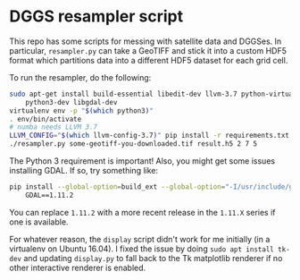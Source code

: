 # DGGS resampler script

This repo has some scripts for messing with satellite data and DGGSes. In
particular, `resampler.py` can take a GeoTIFF and stick it into a custom HDF5
format which partitions data into a different HDF5 dataset for each grid cell.

To run the resampler, do the following:

```sh
sudo apt-get install build-essential libedit-dev llvm-3.7 python-virtualenv \
    python3-dev libgdal-dev
virtualenv env -p "$(which python3)"
. env/bin/activate
# numba needs LLVM 3.7
LLVM_CONFIG="$(which llvm-config-3.7)" pip install -r requirements.txt
./resampler.py some-geotiff-you-downloaded.tif result.h5 2 7 5
```

The Python 3 requirement is important! Also, you might get some issues
installing GDAL. If so, try something like:

```sh
pip install --global-option=build_ext --global-option="-I/usr/include/gdal" \
    GDAL==1.11.2
```

You can replace `1.11.2` with a more recent release in the `1.11.X` series if
one is available.

For whatever reason, the `display` script didn't work for me initially (in a
virtualenv on Ubuntu 16.04). I fixed the issue by doing `sudo apt install
tk-dev` and updating `display.py` to fall back to the Tk matplotlib renderer if
no other interactive renderer is enabled.
